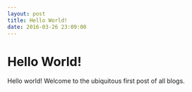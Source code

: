 ```yaml
---
layout: post
title: Hello World!
date: 2016-03-26 23:09:00
---
```


# Hello World!

Hello world! Welcome to the ubiquitous first post of all blogs. 
